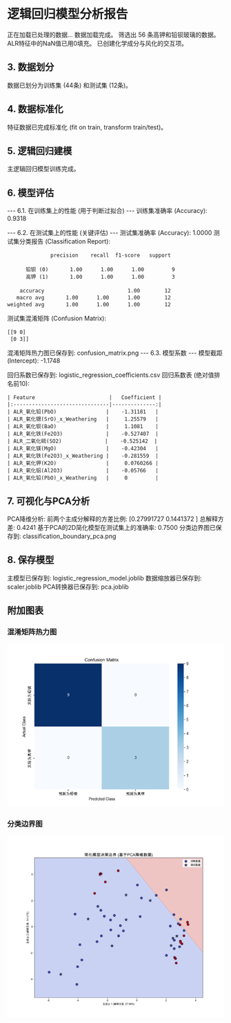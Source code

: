 # 逻辑回归模型分析报告

正在加载已处理的数据...
数据加载完成。
筛选出 56 条高钾和铅钡玻璃的数据。
ALR特征中的NaN值已用0填充。
已创建化学成分与风化的交互项。

## 3. 数据划分
数据已划分为训练集 (44条) 和测试集 (12条)。

## 4. 数据标准化
特征数据已完成标准化 (fit on train, transform train/test)。

## 5. 逻辑回归建模
主逻辑回归模型训练完成。

## 6. 模型评估
--- 6.1. 在训练集上的性能 (用于判断过拟合) ---
训练集准确率 (Accuracy): 0.9318

--- 6.2. 在测试集上的性能 (关键评估) ---
测试集准确率 (Accuracy): 1.0000
测试集分类报告 (Classification Report):

```
              precision    recall  f1-score   support

      铅钡 (0)       1.00      1.00      1.00         9
      高钾 (1)       1.00      1.00      1.00         3

    accuracy                           1.00        12
   macro avg       1.00      1.00      1.00        12
weighted avg       1.00      1.00      1.00        12

```
测试集混淆矩阵 (Confusion Matrix):

```
[[9 0]
 [0 3]]
```

混淆矩阵热力图已保存到: confusion_matrix.png
--- 6.3. 模型系数 ---
模型截距 (Intercept): -1.1748

回归系数已保存到: logistic_regression_coefficients.csv
回归系数表 (绝对值排名前10):

```
| Feature                        |   Coefficient |
|:-------------------------------|--------------:|
| ALR_氧化铅(PbO)                |    -1.31181   |
| ALR_氧化锶(SrO)_x_Weathering   |     1.25579   |
| ALR_氧化钡(BaO)                |     1.1081    |
| ALR_氧化铁(Fe2O3)              |    -0.527407  |
| ALR_二氧化硫(SO2)              |    -0.525142  |
| ALR_氧化镁(MgO)                |    -0.42304   |
| ALR_氧化铁(Fe2O3)_x_Weathering |    -0.281559  |
| ALR_氧化钾(K2O)                |     0.0760266 |
| ALR_氧化铝(Al2O3)              |    -0.05766   |
| ALR_氧化铅(PbO)_x_Weathering   |     0         |
```

## 7. 可视化与PCA分析

PCA降维分析:
前两个主成分解释的方差比例: [0.27991727 0.1441372 ]
总解释方差: 0.4241
基于PCA的2D简化模型在测试集上的准确率: 0.7500
分类边界图已保存到: classification_boundary_pca.png

## 8. 保存模型
主模型已保存到: logistic_regression_model.joblib
数据缩放器已保存到: scaler.joblib
PCA转换器已保存到: pca.joblib

## 附加图表

### 混淆矩阵热力图
![Confusion Matrix](confusion_matrix.png)


### 分类边界图
![Classification Boundary](classification_boundary_pca.png)

